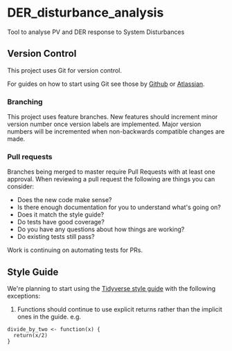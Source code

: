 # DER_disturbance_analysis
Tool to analyse PV and DER response to System Disturbances


## Version Control

This project uses Git for version control.

For guides on how to start using Git see those by [Github](https://guides.github.com/activities/hello-world/) or [Atlassian](https://www.atlassian.com/git/tutorials/what-is-version-control).

### Branching

This project uses feature branches. New features should increment minor version number once version labels are implemented.
Major version numbers will be incremented when non-backwards compatible changes are made.

### Pull requests

Branches being merged to master require Pull Requests with at least one approval.
When reviewing a pull request the following are things you can consider:
- Does the new code make sense?
- Is there enough documentation for you to understand what's going on?
- Does it match the style guide?
- Do tests have good coverage?
- Do you have any questions about how things are working?
- Do existing tests still pass?

Work is continuing on automating tests for PRs.


## Style Guide

We're planning to start using the [Tidyverse style guide](https://style.tidyverse.org/index.html) with the following exceptions:

1. Functions should continue to use explicit returns rather than the implicit ones in the guide.
e.g.
```
divide_by_two <- function(x) {
  return(x/2)
}
```
